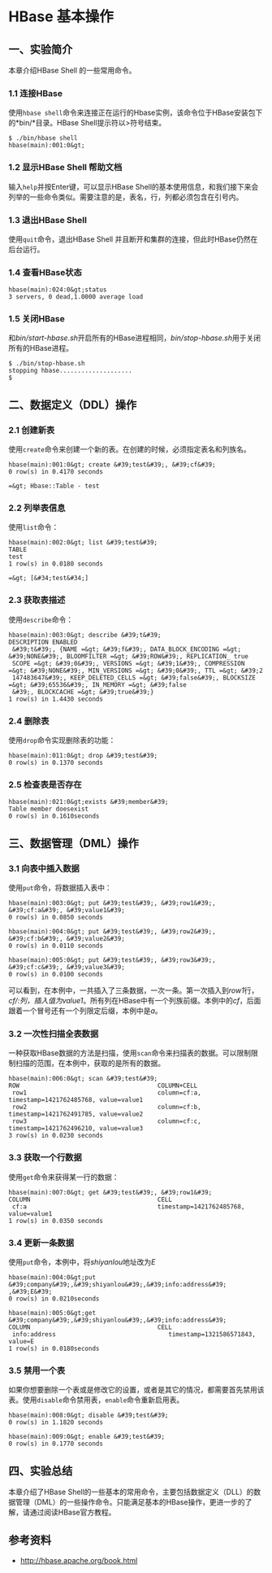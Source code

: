 # HBase 基本操作

## 一、实验简介
本章介绍HBase Shell 的一些常用命令。

### 1.1 连接HBase

使用`hbase shell`命令来连接正在运行的Hbase实例，该命令位于HBase安装包下的*bin/*目录。HBase Shell提示符以&gt;符号结束。
```
$ ./bin/hbase shell
hbase(main):001:0&gt;
```
### 1.2 显示HBase Shell 帮助文档

输入`help`并按Enter键，可以显示HBase Shell的基本使用信息，和我们接下来会列举的一些命令类似。需要注意的是，表名，行，列都必须包含在引号内。

### 1.3 退出HBase Shell

使用`quit`命令，退出HBase Shell 并且断开和集群的连接，但此时HBase仍然在后台运行。

### 1.4 查看HBase状态
```
hbase(main):024:0&gt;status
3 servers, 0 dead,1.0000 average load
```
### 1.5 关闭HBase

和*bin/start-hbase.sh*开启所有的HBase进程相同，*bin/stop-hbase.sh*用于关闭所有的HBase进程。
```
$ ./bin/stop-hbase.sh
stopping hbase....................
$
```

## 二、数据定义（DDL）操作


### 2.1 创建新表
使用`create`命令来创建一个新的表。在创建的时候，必须指定表名和列族名。
```
hbase(main):001:0&gt; create &#39;test&#39;, &#39;cf&#39;
0 row(s) in 0.4170 seconds

=&gt; Hbase::Table - test
```
### 2.2 列举表信息
使用`list`命令：
```
hbase(main):002:0&gt; list &#39;test&#39;
TABLE
test
1 row(s) in 0.0180 seconds

=&gt; [&#34;test&#34;]
```
### 2.3 获取表描述
使用`describe`命令：
```
hbase(main):003:0&gt; describe &#39;t&#39;
DESCRIPTION ENABLED
 &#39;t&#39;, {NAME =&gt; &#39;f&#39;, DATA_BLOCK_ENCODING =&gt; &#39;NONE&#39;, BLOOMFILTER =&gt; &#39;ROW&#39;, REPLICATION_ true
 SCOPE =&gt; &#39;0&#39;, VERSIONS =&gt; &#39;1&#39;, COMPRESSION =&gt; &#39;NONE&#39;, MIN_VERSIONS =&gt; &#39;0&#39;, TTL =&gt; &#39;2
 147483647&#39;, KEEP_DELETED_CELLS =&gt; &#39;false&#39;, BLOCKSIZE =&gt; &#39;65536&#39;, IN_MEMORY =&gt; &#39;false
 &#39;, BLOCKCACHE =&gt; &#39;true&#39;}
1 row(s) in 1.4430 seconds
```
### 2.4 删除表
使用`drop`命令实现删除表的功能：
```
hbase(main):011:0&gt; drop &#39;test&#39;
0 row(s) in 0.1370 seconds
```
### 2.5 检查表是否存在
```
hbase(main):021:0&gt;exists &#39;member&#39;
Table member doesexist                                                                                                                                     
0 row(s) in 0.1610seconds
```
## 三、数据管理（DML）操作


### 3.1 向表中插入数据
使用`put`命令，将数据插入表中：
```
hbase(main):003:0&gt; put &#39;test&#39;, &#39;row1&#39;, &#39;cf:a&#39;, &#39;value1&#39;
0 row(s) in 0.0850 seconds

hbase(main):004:0&gt; put &#39;test&#39;, &#39;row2&#39;, &#39;cf:b&#39;, &#39;value2&#39;
0 row(s) in 0.0110 seconds

hbase(main):005:0&gt; put &#39;test&#39;, &#39;row3&#39;, &#39;cf:c&#39;, &#39;value3&#39;
0 row(s) in 0.0100 seconds
```
可以看到，在本例中，一共插入了三条数据，一次一条。第一次插入到*row1*行，*cf/:*列，插入值为*value1*。所有列在HBase中有一个列族前缀。本例中的*cf*，后面跟着一个冒号还有一个列限定后缀，本例中是*a*。

### 3.2 一次性扫描全表数据
一种获取HBase数据的方法是扫描，使用`scan`命令来扫描表的数据。可以限制限制扫描的范围，在本例中，获取的是所有的数据。
```
hbase(main):006:0&gt; scan &#39;test&#39;
ROW                                      COLUMN+CELL
 row1                                    column=cf:a, timestamp=1421762485768, value=value1
 row2                                    column=cf:b, timestamp=1421762491785, value=value2
 row3                                    column=cf:c, timestamp=1421762496210, value=value3
3 row(s) in 0.0230 seconds
```
### 3.3 获取一个行数据
使用`get`命令来获得某一行的数据：
```
hbase(main):007:0&gt; get &#39;test&#39;, &#39;row1&#39;
COLUMN                                   CELL
 cf:a                                    timestamp=1421762485768, value=value1
1 row(s) in 0.0350 seconds
```
### 3.4 更新一条数据
使用`put`命令，本例中，将*shiyanlou*地址改为*E*
```
hbase(main):004:0&gt;put &#39;company&#39;,&#39;shiyanlou&#39;,&#39;info:address&#39; ,&#39;E&#39;
0 row(s) in 0.0210seconds

hbase(main):005:0&gt;get &#39;company&#39;,&#39;shiyanlou&#39;,&#39;info:address&#39; 
COLUMN                                   CELL                                                                                                               
 info:address                               timestamp=1321586571843, value=E                                                                                  
1 row(s) in 0.0180seconds

```
### 3.5 禁用一个表
如果你想要删除一个表或是修改它的设置，或者是其它的情况，都需要首先禁用该表。使用`disable`命令禁用表，`enable`命令重新启用表。
```
hbase(main):008:0&gt; disable &#39;test&#39;
0 row(s) in 1.1820 seconds

hbase(main):009:0&gt; enable &#39;test&#39;
0 row(s) in 0.1770 seconds
```
## 四、实验总结

本章介绍了HBase Shell的一些基本的常用命令，主要包括数据定义（DLL）的数据管理（DML）的一些操作命令。只能满足基本的HBase操作，更进一步的了解，请通过阅读HBase官方教程。



## 参考资料

- http://hbase.apache.org/book.html

